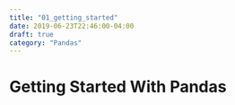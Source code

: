 ```yaml
---
title: "01_getting_started"
date: 2019-06-23T22:46:00-04:00
draft: true
category: "Pandas"
---
```


# Getting Started With Pandas
